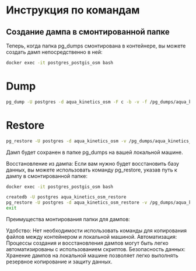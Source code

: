 
# Инструкция по командам

## Создание дампа в смонтированной папке

Теперь, когда папка pg_dumps смонтирована в контейнере, вы можете создать дамп непосредственно в ней:

```bash
docker exec -it postgres_postgis_osm bash
```

# Dump

```bash
pg_dump -U postgres -d aqua_kinetics_osm -F c -b -v -f /pg_dumps/aqua_kinetics_osm_central_region.dump
```

# Restore

```bash
pg_restore -U postgres -d aqua_kinetics_osm -v /pg_dumps/aqua_kinetics_osm_central_region.dump
```

Дамп будет сохранен в папке pg_dumps на вашей локальной машине.

Восстановление из дампа:
Если вам нужно будет восстановить базу данных, вы можете использовать команду pg_restore, указав путь к дампу в смонтированной папке:

```bash
docker exec -it postgres_postgis_osm bash
```

```bash
createdb -U postgres aqua_kinetics_osm_restore
pg_restore -U postgres -d aqua_kinetics_osm_restore -v /pg_dumps/aqua_kinetics_osm_central_region.dump
exit
```

Преимущества монтирования папки для дампов:

Удобство: Нет необходимости использовать команды для копирования файлов между контейнером и локальной машиной.
Автоматизация: Процессы создания и восстановления дампов могут быть легко автоматизированы с использованием скриптов.
Безопасность данных: Хранение дампов на локальной машине позволяет легко выполнять резервное копирование и защиту данных.

